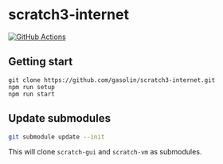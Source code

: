 # scratch3-internet

[![GitHub Actions](https://img.shields.io/endpoint.svg?url=https%3A%2F%2Factions-badge.atrox.dev%2Fgasolin%2Fscratch3-internet%2Fbadge&style=flat-square)](https://actions-badge.atrox.dev/gasolin/scratch3-internet/goto)

## Getting start

```
git clone https://github.com/gasolin/scratch3-internet.git
npm run setup
npm run start
```

## Update submodules

```sh
git submodule update --init
```

This will clone `scratch-gui` and `scratch-vm` as submodules.
